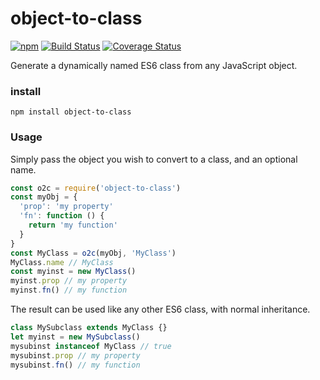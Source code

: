 # object-to-class

[![npm](https://img.shields.io/npm/v/object-to-class.svg)](https://www.npmjs.com/package/object-to-class) [![Build Status](https://travis-ci.org/isysd/object-to-class.svg?branch=master)](https://travis-ci.org/isysd/object-to-class) [![Coverage Status](https://coveralls.io/repos/github/isysd/object-to-class/badge.svg?branch=master)](https://coveralls.io/github/isysd/object-to-class?branch=master)

Generate a dynamically named ES6 class from any JavaScript object.

### install

`npm install object-to-class`

### Usage

Simply pass the object you wish to convert to a class, and an optional name.

```javascript
const o2c = require('object-to-class')
const myObj = {
  'prop': 'my property'
  'fn': function () {
    return 'my function'
  }
}
const MyClass = o2c(myObj, 'MyClass')
MyClass.name // MyClass
const myinst = new MyClass()
myinst.prop // my property
myinst.fn() // my function
```

The result can be used like any other ES6 class, with normal inheritance.

```javascript
class MySubclass extends MyClass {}
let myinst = new MySubclass()
mysubinst instanceof MyClass // true
mysubinst.prop // my property
mysubinst.fn() // my function
```
